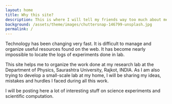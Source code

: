 ```yaml
---
layout: home
title: Why this site?
description: This is where I will tell my friends way too much about me
background: /assets/theme/images/chuttersnap-146799-unsplash.jpg
permalink: /
---
```


Technology has been changing very fast. It is difficult to manage and organize useful resources found on the web. It has become nearly impossible to locate the logs of experiments done in lab. 

This site helps me to organize the work done at my research lab at the Department of Physics, Saurashtra University, Rajkot, INDIA. As I am also trying to develop a small-scale lab at my home, I will be sharing my ideas, mistakes and hurdles I faced during all this work.

I will be posting here a lot of interesting stuff on science experiments and scientific computation.

<!-- [Petridish](https://github.com/peterdesmet/petridish) is a Jekyll theme for research project websites. Or your personal blog or lab website. 👩‍🔬 It's mobile-friendly (thanks to [Bootstrap 5](https://getbootstrap.com/docs/5.1/)), free, easy to customize, and designed to work well with [GitHub Pages](https://pages.github.com/).

## Installation

See the demo website for instructions:

- [Installation]({{ '/docs/installation/' | relative_url }})
- [Configuration]({{ '/docs/configuration/' | relative_url }})
- [Markdown]({{ '/docs/markdown/' | relative_url }}) -->
